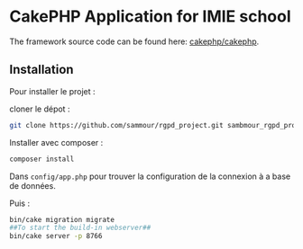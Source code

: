 # CakePHP Application for IMIE school

The framework source code can be found here: [cakephp/cakephp](https://github.com/cakephp/cakephp).

## Installation

Pour installer le projet :

cloner le dépot :
```bash
git clone https://github.com/sammour/rgpd_project.git sambmour_rgpd_project
```

Installer avec composer :

```bash
composer install
```

Dans `config/app.php` pour trouver la configuration de la connexion à a base de données. 

Puis :

```bash
bin/cake migration migrate
##To start the build-in webserver##
bin/cake server -p 8766
```
